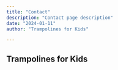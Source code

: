 ```yaml
---
title: "Contact"
description: "Contact page description"
date: "2024-01-11"
author: "Trampolines for Kids"

---
```


## Trampolines for Kids


